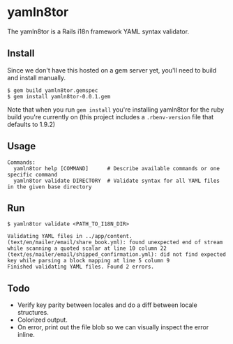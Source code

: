 yamln8tor
=========

The yamln8tor is a Rails i18n framework YAML syntax validator.

## Install

Since we don't have this hosted on a gem server yet, you'll need to build and install manually.

    $ gem build yamln8tor.gemspec
    $ gem install yamln8tor-0.0.1.gem
    
Note that when you run `gem install` you're installing yamln8tor for the ruby build you're currently on (this project includes a `.rbenv-version` file that defaults to 1.9.2)

## Usage

```shell
Commands:
  yamln8tor help [COMMAND]      # Describe available commands or one specific command
  yamln8tor validate DIRECTORY  # Validate syntax for all YAML files in the given base directory
```

## Run

    $ yamln8tor validate <PATH_TO_I18N_DIR>

    Validating YAML files in ../app/content.
    (text/en/mailer/email/share_book.yml): found unexpected end of stream while scanning a quoted scalar at line 10 column 22
    (text/es/mailer/email/shipped_confirmation.yml): did not find expected key while parsing a block mapping at line 5 column 9
    Finished validating YAML files. Found 2 errors.

## Todo

   * Verify key parity between locales and do a diff between locale structures.
   * Colorized output.
   * On error, print out the file blob so we can visually inspect the error inline.
